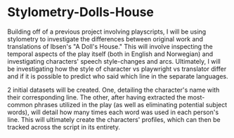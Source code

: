 # Stylometry-Dolls-House

Building off of a previous project involving playscripts, I will be using stylometry to investigate the differences between original work and translations of Ibsen's "A Doll's House." This will involve inspecting the temporal aspects of the play itself (both in English and Norwegian) and investigating characters' speech style-changes and arcs. Ultimately, I will be investigating how the style of character vs playwright vs translator differ and if it is possible to predict who said which line in the separate languages.

2 initial datasets will be created. One, detailing the character's name with their corresponding line. The other, after having extracted the most-common phrases utilized in the play (as well as eliminating potential subject words), will detail how many times each word was used in each person's line. This will ultimately create the characters' profiles, which can then be tracked across the script in its entirety.
